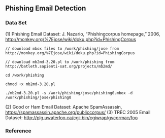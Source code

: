 ## Phishing Email Detection

### Data Set

(1) Phishing Email Dataset: J. Nazario, “Phishingcorpus homepage,” 2006, http://monkey.org/%7Ejose/wiki/doku.php?id=PhishingCorpus
~~~
// download mbox files to /work/phishing/jose from http://monkey.org/%7Ejose/wiki/doku.php?id=PhishingCorpus

// download mb2md-3.20.pl to /work/phishing from http://batleth.sapienti-sat.org/projects/mb2md/

cd /work/phishing

chmod +x mb2md-3.20.pl

./mb2md-3.20.pl -s /work/phishing/jose/phishing0.mbox -d /work/phishing/jose/phishing0

~~~
(2) Good or Ham Email Dataset: Apache SpamAssassin, https://spamassassin.apache.org/publiccorpus/(3) TREC 2005 Email Dataset: http://plg.uwaterloo.ca/cgi-bin/cgiwrap/gvcormac/foo

### Reference

